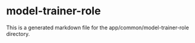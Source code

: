 # model-trainer-role
This is a generated markdown file for the app/common/model-trainer-role directory.

